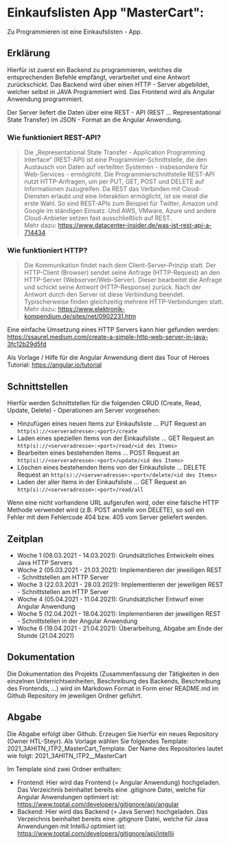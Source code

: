 # Einkaufslisten App "MasterCart":

Zu Programmieren ist eine Einkaufslisten - App.

## Erklärung
Hierfür ist zuerst ein Backend zu programmieren, welches die entsprechenden Befehle empfängt, verarbeitet und eine Antwort zurückschickt.
Das Backend wird über einen HTTP - Server abgebildet, welcher selbst in JAVA Programmiert wird.
Das Frontend wird als Angular Anwendung programmiert.

Der Server liefert die Daten über eine REST - API (REST ... Representational State Transfer) im JSON - Format an die Angular Anwendung.

###  Wie funktioniert REST-API?
>Die „Representational State Transfer - Application Programming Interface“ (REST-API) ist eine Programmier-Schnittstelle, die den Austausch von Daten auf verteilten Systemen - insbesondere für Web-Services - ermöglicht.
> Die Programmierschnittstelle REST-API nutzt HTTP-Anfragen, um per PUT, GET, POST und DELETE auf Informationen zuzugreifen. Da REST das Verbinden mit Cloud-Diensten erlaubt und eine Interaktion ermöglicht, ist sie meist die erste Wahl. So sind REST-APIs zum Beispiel für Twitter, Amazon und Google im ständigen Einsatz. Und AWS, VMware, Azure und andere Cloud-Anbieter setzen fast ausschließlich auf REST. <br/> Mehr dazu: https://www.datacenter-insider.de/was-ist-rest-api-a-714434

### Wie funktioniert HTTP?
> Die Kommunikation findet nach dem Client-Server-Prinzip statt. Der HTTP-Client (Browser) sendet seine Anfrage (HTTP-Request) an den HTTP-Server (Webserver/Web-Server). Dieser bearbeitet die Anfrage und schickt seine Antwort (HTTP-Response) zurück. Nach der Antwort durch den Server ist diese Verbindung beendet. Typischerweise finden gleichzeitig mehrere HTTP-Verbindungen statt.<br />
Mehr dazu: https://www.elektronik-kompendium.de/sites/net/0902231.htm

Eine einfache Umsetzung eines HTTP Servers kann hier gefunden werden: https://ssaurel.medium.com/create-a-simple-http-web-server-in-java-3fc12b29d5fd

Als Vorlage / Hilfe für die Angular Anwendung dient das Tour of Heroes Tutorial: https://angular.io/tutorial

## Schnittstellen
Hierfür werden Schnittstellen für die folgenden CRUD (Create, Read, Update, Delete) - Operationen am Server vorgesehen:
- Hinzufügen eines neuen Items zur Einkaufsliste 	... PUT Request an `http(s)://<serveradresse>:<port>/create`
- Laden eines speziellen Items von der Einkaufsliste 	... GET Request an `http(s)://<serveradresse>:<port>/read/<id des Items>`
- Bearbeiten eines bestehenden Items 			... POST Request an `http(s)://<serveradresse>:<port>/update/<id des Items>`
- Löschen eines bestehenden Items von der Einkaufsliste ... DELETE Request an `http(s)://<serveradresse>:<port>/delete/<id des Items>`
- Laden der aller Items in der Einkaufsliste 		... GET Request an `http(s)://<serveradresse>:<port>/read/all`

Wenn eine nicht vorhandene URL aufgerufen wird, oder eine falsche HTTP Methode verwendet wird (z.B. POST anstelle von DELETE), so soll ein Fehler mit dem Fehlercode 404 bzw. 405 vom Server geliefert werden. 

## Zeitplan
- Woche 1 (08.03.2021 - 14.03.2021): Grundsätzliches Entwickeln eines Java HTTP Servers
- Woche 2 (05.03.2021 - 21.03.2021): Implementieren der jeweiligen REST - Schnittstellen am HTTP Server
- Woche 3 (22.03.2021 - 28.03.2021): Implementieren der jeweiligen REST - Schnittstellen am HTTP Server
- Woche 4 (05.04.2021 - 11.04.2021): Grundsätzlicher Entwurf einer Angular Anwendung
- Woche 5 (12.04.2021 - 18.04.2021): Implementieren der jeweiligen REST - Schnittstellen in der Angular Anwendung
- Woche 6 (19.04.2021 - 21.04.2021): Überarbeitung, Abgabe am Ende der Stunde (21.04.2021)

## Dokumentation
Die Dokumentation des Projekts (Zusammenfassung der Tätigkeiten in den einzelnen Unterrichtseinheiten, Beschreibung des Backends, Beschreibung des Frontends, ...) wird im Markdown Format in Form einer README[]().md im Github Repository im jeweiligen Ordner geführt.

## Abgabe
Die Abgabe erfolgt über Github. Erzeugen Sie hierfür ein neues Repository (Owner HTL-Steyr). Als Vorlage wählen Sie folgendes Template: 2021_3AHITN_ITP2_MasterCart_Template.
Der Name des Repositories lautet wie folgt: 2021_3AHITN_ITP2_<Ihr HTL Steyr Benutzername>_MasterCart


Im Template sind zwei Ordner enthalten: 
- Frontend: Hier wird das Frontend (= Angular Anwendung) hochgeladen. Das Verzeichnis beinhaltet bereits eine .gitignore Datei, welche für Angular Anwendungen optimiert ist: https://www.toptal.com/developers/gitignore/api/angular
- Backend: Hier wird das Backend (= Java Server) hochgeladen. Das Verzeichnis beinhaltet bereits eine .gitignore Datei, welche für Java Anwendungen mit IntelliJ optimiert ist: https://www.toptal.com/developers/gitignore/api/intellij
